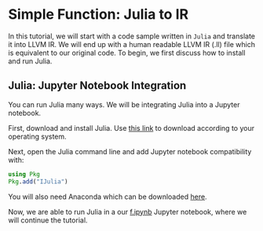 # Simple Function: Julia to IR

In this tutorial, we will start with a code sample written in `Julia` and translate it into LLVM IR. We will end up with a human readable LLVM IR (.ll) file which is equivalent to our original code. To begin, we first discuss how to install and run Julia.

## Julia: Jupyter Notebook Integration

You can run Julia many ways. We will be integrating Julia into a Jupyter notebook.

First, download and install Julia. Use [this link](https://julialang.org/downloads/) to download according to your operating system.

Next, open the Julia command line and add Jupyter notebook compatibility with:

```julia
using Pkg
Pkg.add("IJulia")
```

You will also need Anaconda which can be downloaded [here](https://www.anaconda.com/products/distribution).

Now, we are able to run Julia in a our [f.ipynb](f.ipynb) Jupyter notebook, where we will continue the tutorial.